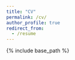 ```yaml
---
title: "CV"
permalink: /cv/
author_profile: true
redirect_from:
  - /resume
---
```


{% include base_path %}

<object data="{{ site.url }}{{ site.baseurl }}/_pdfs/Persch_CV.pdf" width="1000" height="1000" type="application/pdf"/></object>
